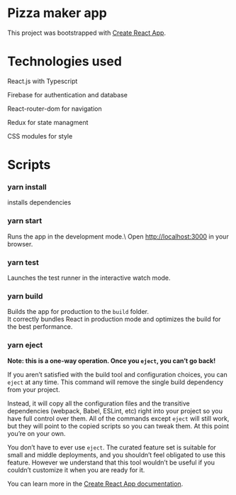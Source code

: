 # Pizza maker app

This project was bootstrapped with [Create React App](https://github.com/facebook/create-react-app).

# Technologies used

React.js with Typescript

Firebase for authentication and database

React-router-dom for navigation

Redux for state managment

CSS modules for style

# Scripts
### yarn install 

installs dependencies

### yarn start 

Runs the app in the development mode.\ 
Open [http://localhost:3000](http://localhost:3000) in your browser.

### yarn test

Launches the test runner in the interactive watch mode.

### yarn build

Builds the app for production to the `build` folder.\
It correctly bundles React in production mode and optimizes the build for the best performance.

### yarn eject

**Note: this is a one-way operation. Once you `eject`, you can’t go back!**

If you aren’t satisfied with the build tool and configuration choices, you can `eject` at any time. This command will remove the single build dependency from your project.

Instead, it will copy all the configuration files and the transitive dependencies (webpack, Babel, ESLint, etc) right into your project so you have full control over them. All of the commands except `eject` will still work, but they will point to the copied scripts so you can tweak them. At this point you’re on your own.

You don’t have to ever use `eject`. The curated feature set is suitable for small and middle deployments, and you shouldn’t feel obligated to use this feature. However we understand that this tool wouldn’t be useful if you couldn’t customize it when you are ready for it.

You can learn more in the [Create React App documentation](https://facebook.github.io/create-react-app/docs/getting-started).